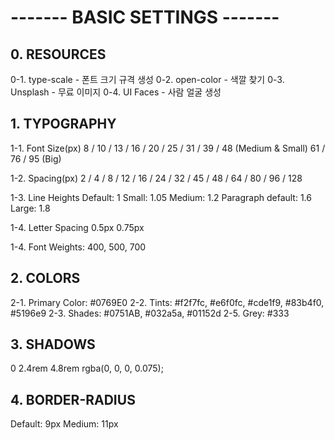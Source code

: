 # ------- BASIC SETTINGS -------

## 0. RESOURCES

0-1. type-scale - 폰트 크기 규격 생성
0-2. open-color - 색깔 찾기
0-3. Unsplash - 무료 이미지
0-4. UI Faces - 사람 얼굴 생성

## 1. TYPOGRAPHY

1-1. Font Size(px)
8 / 10 / 13 / 16 / 20 / 25 / 31 / 39 / 48 (Medium & Small)
61 / 76 / 95 (Big)

1-2. Spacing(px)
2 / 4 / 8 / 12 / 16 / 24 / 32 / 45 / 48 / 64 / 80 / 96 / 128

1-3. Line Heights
Default: 1
Small: 1.05
Medium: 1.2
Paragraph default: 1.6
Large: 1.8

1-4. Letter Spacing
0.5px
0.75px

1-4. Font Weights: 400, 500, 700

## 2. COLORS

2-1. Primary Color: #0769E0
2-2. Tints: #f2f7fc, #e6f0fc, #cde1f9, #83b4f0, #5196e9
2-3. Shades: #0751AB, #032a5a, #01152d
2-5. Grey: #333

## 3. SHADOWS

0 2.4rem 4.8rem rgba(0, 0, 0, 0.075);

## 4. BORDER-RADIUS

Default: 9px
Medium: 11px
